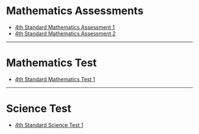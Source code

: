 <!--
marp: true
theme: academic
math: katex
class:
 - invert
-->

<!--
header: Mathematics Assessment
-->
# Mathematics Assessments
- [4th Standard Mathematics Assessment 1](./4th-std-math-ass-1.html)
- [4th Standard Mathematics Assessment 2](./4th-std-math-ass-2.html)

---
<!--
header: Mathematics Test
-->
# Mathematics Test
- [4th Standard Mathematics Test 1](./4th-std-math-test-1.html)

---
<!--
header: Science Test
-->
# Science Test
- [4th Standard Science Test 1](./4th-std-sci-test-1.html)